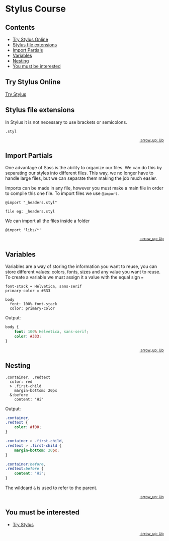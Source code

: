 # Stylus Course

## Contents
- [Try Stylus Online](#try-stylus-online)
- [Stylus file extensions](#stylus-file-extensions)
- [Import Partials](#import-partials)
- [Variables](#variables)
- [Nesting](#nesting)
- [You must be interested](#you-must-be-interested)

## Try Stylus Online

[Try Stylus]

## Stylus file extensions

In Stylus it is not necessary to use brackets or semicolons.

```stylus
.styl
```
<div align="right">
  <small><a href="#contents">:arrow_up: Up</a></small>
</div>

## Import Partials

One advantage of Sass is the ability to organize our files. We can do this by separating our styles into different files. This way, we no longer have to handle large files, but we can separate them making the job much easier.

Imports can be made in any file, however you must make a main file in order to compile this one file. To import files we use `@import`.

```stylus
@import "_headers.styl"
```

```
file eg: _headers.styl
```

We can import all the files inside a folder

```
@import 'libs/*'
```

<div align="right">
  <small><a href="#contents">:arrow_up: Up</a></small>
</div>

## Variables

Variables are a way of storing the information you want to reuse, you can store different values: colors, fonts, sizes and any value you want to reuse. To create a variable we must assign it a value with the equal sign `=`

```stylus
font-stack = Helvetica, sans-serif
primary-color = #333

body
  font: 100% font-stack
  color: primary-color
```

Output:

```css
body {
	font: 100% Helvetica, sans-serif;
	color: #333;
}
```

<div align="right">
  <small><a href="#contents">:arrow_up: Up</a></small>
</div>

## Nesting

```stylus
.container, .redtext
  color: red
  > .first-child
    margin-bottom: 20px
  &:before
    content: "Hi"
```

Output:

```css
.container,
.redtext {
	color: #f00;
}

.container > .first-child,
.redtext > .first-child {
	margin-bottom: 20px;
}

.container:before,
.redtext:before {
	content: "Hi";
}
```

The wildcard `&` is used to refer to the parent.

<div align="right">
  <small><a href="#contents">:arrow_up: Up</a></small>
</div>

## You must be interested
* [Try Stylus](http://stylus-lang.com/try.html)

<div align="right">
  <small><a href="#contents">:arrow_up: Up</a></small>
</div>

[Try Stylus]: <http://stylus-lang.com/try.html>